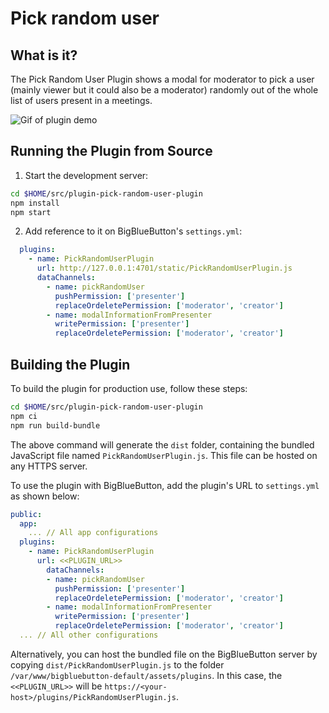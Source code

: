 # Pick random user

## What is it?

The Pick Random User Plugin shows a modal for moderator to pick a user (mainly viewer but it could also be a moderator) randomly out of the whole list of users present in a meetings. 

![Gif of plugin demo](./public/assets/plugin.gif)

## Running the Plugin from Source

1. Start the development server:

```bash
cd $HOME/src/plugin-pick-random-user-plugin
npm install
npm start
```

2. Add reference to it on BigBlueButton's `settings.yml`:

```yaml
  plugins:
    - name: PickRandomUserPlugin
      url: http://127.0.0.1:4701/static/PickRandomUserPlugin.js
      dataChannels:
        - name: pickRandomUser
          pushPermission: ['presenter']
          replaceOrdeletePermission: ['moderator', 'creator']
        - name: modalInformationFromPresenter
          writePermission: ['presenter']
          replaceOrdeletePermission: ['moderator', 'creator']
```

## Building the Plugin

To build the plugin for production use, follow these steps:

```bash
cd $HOME/src/plugin-pick-random-user-plugin
npm ci
npm run build-bundle
```

The above command will generate the `dist` folder, containing the bundled JavaScript file named `PickRandomUserPlugin.js`. This file can be hosted on any HTTPS server.

To use the plugin with BigBlueButton, add the plugin's URL to `settings.yml` as shown below:

```yaml
public:
  app:
    ... // All app configurations
  plugins:
    - name: PickRandomUserPlugin
      url: <<PLUGIN_URL>>
        dataChannels:
        - name: pickRandomUser
          pushPermission: ['presenter']
          replaceOrdeletePermission: ['moderator', 'creator']
        - name: modalInformationFromPresenter
          writePermission: ['presenter']
          replaceOrdeletePermission: ['moderator', 'creator']
  ... // All other configurations
```

Alternatively, you can host the bundled file on the BigBlueButton server by copying `dist/PickRandomUserPlugin.js` to the folder `/var/www/bigbluebutton-default/assets/plugins`. In this case, the `<<PLUGIN_URL>>` will be `https://<your-host>/plugins/PickRandomUserPlugin.js`.
